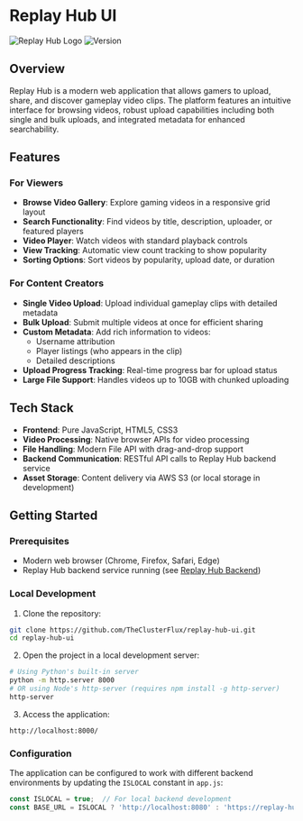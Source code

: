 # Replay Hub UI

![Replay Hub Logo](https://img.shields.io/badge/Replay-Hub-blue)
![Version](https://img.shields.io/badge/version-1.0.0-green)

## Overview

Replay Hub is a modern web application that allows gamers to upload, share, and discover gameplay video clips. The platform features an intuitive interface for browsing videos, robust upload capabilities including both single and bulk uploads, and integrated metadata for enhanced searchability.

## Features

### For Viewers
- **Browse Video Gallery**: Explore gaming videos in a responsive grid layout
- **Search Functionality**: Find videos by title, description, uploader, or featured players
- **Video Player**: Watch videos with standard playback controls
- **View Tracking**: Automatic view count tracking to show popularity
- **Sorting Options**: Sort videos by popularity, upload date, or duration

### For Content Creators
- **Single Video Upload**: Upload individual gameplay clips with detailed metadata
- **Bulk Upload**: Submit multiple videos at once for efficient sharing
- **Custom Metadata**: Add rich information to videos:
  - Username attribution
  - Player listings (who appears in the clip)
  - Detailed descriptions
- **Upload Progress Tracking**: Real-time progress bar for upload status
- **Large File Support**: Handles videos up to 10GB with chunked uploading

## Tech Stack

- **Frontend**: Pure JavaScript, HTML5, CSS3
- **Video Processing**: Native browser APIs for video processing
- **File Handling**: Modern File API with drag-and-drop support
- **Backend Communication**: RESTful API calls to Replay Hub backend service
- **Asset Storage**: Content delivery via AWS S3 (or local storage in development)

## Getting Started

### Prerequisites
- Modern web browser (Chrome, Firefox, Safari, Edge)
- Replay Hub backend service running (see [Replay Hub Backend](https://github.com/TheClusterFlux/replay-hub))

### Local Development
1. Clone the repository:
```bash
git clone https://github.com/TheClusterFlux/replay-hub-ui.git
cd replay-hub-ui
```

2. Open the project in a local development server:
```bash
# Using Python's built-in server
python -m http.server 8000
# OR using Node's http-server (requires npm install -g http-server)
http-server
```

3. Access the application:
```
http://localhost:8000/
```

### Configuration
The application can be configured to work with different backend environments by updating the `ISLOCAL` constant in `app.js`:

```javascript
const ISLOCAL = true;  // For local backend development
const BASE_URL = ISLOCAL ? 'http://localhost:8080' : 'https://replay-hub.theclusterflux.com';
```
